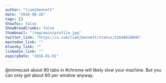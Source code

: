 ```yaml
---
author: "liamjbennett"
date: "2010-08-20"
tags: []
ShowToc: false
ShowBreadCrumbs: false
thumbnail: "/img/main/profile.jpg"
twitter_link: "https://x.com/liamjbennett/status/21648628046"
mastodon_link: ""
bluesky_link: ""
linkedin_link: ""
expiryDate: "2016-01-01"
---
```


@mimecast about 80 tabs in #chrome will likely slow your machine. But you can only get about 60 per window anyway.

